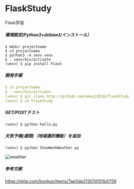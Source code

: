 # FlaskStudy
Flask学習

##### 環境設定(Python3+debian)(インストール）  
```Text
$ mkdir projectname  
$ cd projectname  
$ python3 -m venv venv  
$ . venv/bin/activate
(venv) $ pip install Flask
```  
##### 開発手順  
```YAML
$ cd projectname   
$ . venv/bin/activate
(venv) $ git clone http://github.com/akeyi2018/FlaskStudy
(venv) $ cd FlaskStudy
```  

##### GET/POSTテスト    
```Text
(venv) $ python hello.py
```

##### 天気予報(週間)（地域選択機能）を追加  
```Text
(venv) $ python ShowWeekWeather.py
```

![weather](https://github.com/akeyi2018/FlaskStudy/weather.jpg)

##### 参考文献  
https://qiita.com/bookun/items/7ae5de21307d101b4759
